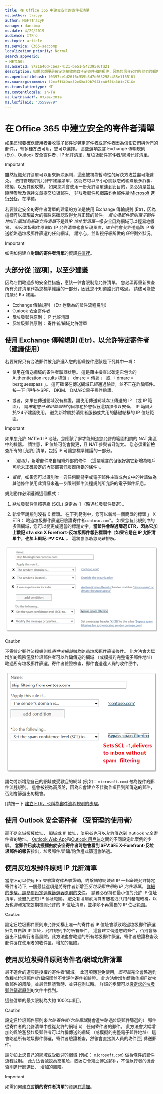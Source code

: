 ```yaml
---
title: 在 Office 365 中建立安全的寄件者清單
ms.author: tracyp
author: MSFTTracyP
manager: dansimp
ms.date: 4/29/2019
audience: ITPro
ms.topic: article
ms.service: O365-seccomp
localization_priority: Normal
search.appverid:
- MET150s
ms.assetid: 9721b46d-cbea-4121-be51-542395e6fd21
description: 如果您想要是確定您接收來自特定寄件者的郵件，因為您信任它們與他們的郵件，您可以調整您允許在 Exchange 系統管理中心中的垃圾郵件篩選原則中的清單。
ms.openlocfilehash: f0397ce3d26f6c539b3d7d663298c468e1155161
ms.sourcegitcommit: 32ecff689ae32c59a39b7633ca0f36a304e7516e
ms.translationtype: MT
ms.contentlocale: zh-TW
ms.lasthandoff: 07/09/2019
ms.locfileid: "35599979"
---
```

# <a name="create-safe-sender-lists-in-office-365"></a>在 Office 365 中建立安全的寄件者清單

如果您想要確保使用者接收電子郵件從特定寄件者或寄件者因為信任它們與他們的郵件，，有多種方法可用，您可以選擇。 這些選項包含 Exchange 傳輸規則 (Etr)，Outlook 安全寄件者，IP 允許清單，反垃圾郵件寄件者/網域允許清單。

> [!IMPORTANT]
> 雖然組織允許清單可以用來解決誤判，這應被視為暫時性的解決方法並盡可能避免。 使用管理誤判允許不建議清單，因為它可以不小心開啟您的組織最多詐騙、 模擬，以及其他攻擊。 如果您將會使用一份允許清單達到此目的，您必須是並且隨時警覺及保持文章[提交垃圾郵件、 非垃圾郵件和網路釣魚郵件給 Microsoft 進行分析](https://docs.microsoft.com/en-us/office365/SecurityCompliance/submit-spam-non-spam-and-phishing-scam-messages-to-microsoft-for-analysis)，在準備。

若要設定安全的寄件者清單的建議的方法是使用 Exchange 傳輸規則 (Etr)，因為這樣可以呈現最大的彈性來確認取得允許正確的郵件。 *反垃圾郵件原則電子郵件地址*和*網域為基礎允許清單*不是與*IP 位址型清單*一樣安全因為網域可以輕易地假冒。 但反垃圾郵件原則以 IP 允許清單也會呈現風險，如它們會允許透過該 IP 寄送給略過垃圾郵件篩選的任何網域。 請小心，並監視仔細所做的*任何*例外狀況。

> [!IMPORTANT]
> 如需如何建立**封鎖的寄件者清單**的資訊[在這裡](create-block-sender-lists-in-office-365.md)。

## <a name="options-from-most-to-least-recommended"></a>大部分從 [選項]，以至少建議

因為它們略過多的安全性措施，應該一律會限制您允許清單。 您必須再重新檢查所有允許清單作為您標準維護的一部分，因此您不知道誰允許略過。 請儘可能使用嚴格 Etr 建議。

- Exchange 傳輸規則 （Etr 也稱為的郵件流程規則）
- Outlook 安全寄件者
- 反垃圾郵件原則： IP 允許清單
- 反垃圾郵件原則： 寄件者/網域允許清單

## <a name="using-exchange-transport-rules-etrs-to-allow-specific-senders-recommended"></a>使用 Exchange 傳輸規則 (Etr)，以允許特定寄件者 （建議使用）

若要確保只有合法郵件被允許進入您的組織條件應該是下列其中一項：

- 使用在傳送網域的寄件者驗證狀態。 這是藉由檢查以確定它包含的 Authentication-results 標頭 」 dmarc = 傳遞 」 或 「 dmarc = bestguesspass 」。 這可確保在傳送網域已經通過驗證，並不正在詐騙郵件。 按一下 [更多在[SPF](https://docs.microsoft.com/en-us/office365/SecurityCompliance/set-up-spf-in-office-365-to-help-prevent-spoofing)， [DKIM](https://docs.microsoft.com/en-us/office365/SecurityCompliance/use-dkim-to-validate-outbound-email)、 [DMARC](https://docs.microsoft.com/en-us/office365/SecurityCompliance/use-dmarc-to-validate-email)電子郵件驗證。

- 或者，如果在傳送網域沒有驗證，請使用傳送網域*加上*傳送的 IP （或 IP 範圍）。 請確定您已*儘可能限制*的目標在於您執行這項操作以安全。 IP 範圍大於/24*不*建議使用。 避免新增屬於消費者服務或共用的基礎結構的 IP 位址範圍。

> [!IMPORTANT]
> 如果您允許 NATted IP 地址，您應該了解才能知道您允許的範圍相關的 NAT 集區中的機器。 請注意，IP 位址可能會變更，且 NAT 參與者可能太。 您必須重新檢查所有的 [允許] 清單，包括 IP 可讓您標準維護的一部分。

- *（選用）*，新增郵件來自組織外部的條件 （這是隱含的但很好將它新增為帳戶可能未正確設定的內部部署伺服器所要的條件）。

- *或者*，如果您可以識別唯一的任何關鍵字或電子郵件主旨或內文中的片語做為其他條件使用此資訊來進一步限制郵件流程規則所允許的電子郵件訊息。

規則動作必須遵循這個模式：

1. 將垃圾郵件信賴等級 (SCL) 設定為-1 （略過垃圾郵件篩選）。

2. 新增至說規則沒有 X 標頭。 在下列範例中，您可以新增一個簡單的標頭 」 X ETR： 略過垃圾郵件篩選已驗證寄件者`contoso.com`"。 如果您有此規則中的多個網域，您可以變更成適當的標題文字。**當郵件會略過篩選 ETR，因為它加上戳記 sfv: skn X Forefront-反垃圾郵件報告標頭中**（**如果它是在 IP 允許清單中，也加上戳記 IPV:CAL**）。 這將會協助您疑難排解。

![GUI 的略過垃圾郵件篩選。](media/1-AllowList-SkipFilteringFromContoso.png)

> [!CAUTION]
> 不需設定郵件流程規則與*寄件者網域*做為略過垃圾郵件篩選條件。 此方法會大幅增加的風險濫發垃圾郵件者可以詐騙傳送的網域 （或模擬的完整電子郵件地址） 略過所有垃圾郵件篩選，寄件者驗證檢查，郵件會送達人員的收件匣中。

![如何將 SCL 設定為一個減號。](media/2-AllowList-SetsSCLMinus1.png)

請勿將新增您自己的網域或受歡迎的網域 (例如： `microsoft.com`) 做為條件的郵件流程規則。 這會被視為高風險，因為它會建立不佳動作項目到所傳送的郵件，否則會篩選出的機會。

[請按一下 [建立 ETR，也稱為郵件流程規則的步驟](https://docs.microsoft.com/en-us/office365/SecurityCompliance/use-mail-flow-rules-to-set-the-spam-confidence-level-scl-in-messages)。

## <a name="use-outlook-safe-senders-end-user-managed"></a>使用 Outlook 安全寄件者 （受管理的使用者）

而不是全域授權位址、 網域或 IP 位址，使用者也可以允許傳送到 Outlook 安全寄件者的地址。 [Outlook Web App](https://support.office.com/en-us/article/block-or-allow-junk-email-settings-48c9f6f7-2309-4f95-9a4d-de987e880e46)和[Outlook 用戶端](https://support.office.com/en-us/article/overview-of-the-junk-email-filter-5ae3ea8e-cf41-4fa0-b02a-3b96e21de089)之間的不同設定此案例的步驟。 **當郵件已成功授權由於安全寄件者時您會看到 SFV:SFE X-Forefront-反垃圾郵件的報告**指出，垃圾郵件/詐騙/釣魚程式篩選會略過。

## <a name="use-anti-spam-policy-ip-allow-lists"></a>使用反垃圾郵件原則 IP 允許清單

當您不可以使用 Etr 來驗證寄件者驗證時，或繫結的網域和 IP 一起全域允許特定寄件者時下, 一個最佳選項是將寄件者新增至*反垃圾郵件原則 IP 允許清單*。 [詳細的步驟，請參閱設定連線篩選器原則的文件](https://docs.microsoft.com/en-us/office365/securitycompliance/configure-the-connection-filter-policy)。 請務必保持在最小值的允許 IP 位址清單，並避免使用 IP 位址範圍。 避免新增屬於消費者服務或共用的基礎結構，以及也*請確定*您定期檢閱允許的 IP 位址清單，並移除不再需要的 IP 位址範圍。

> [!CAUTION]
> 設定反垃圾郵件原則來允許架構上唯一的寄件者 IP 位址會導致略過垃圾郵件篩選針對來自該 IP 位址，允許規則中的所有郵件。 這會建立傳送您的郵件，否則會篩選出不佳執行者高風險。此方法也會略過的所有垃圾郵件篩選，寄件者驗證檢查及郵件落在使用者的收件匣，增加的風險。

## <a name="use-anti-spam-policy-senderdomain-allow-lists"></a>使用反垃圾郵件原則寄件者/網域允許清單

最不適合的選項是授權的寄件者/網域。 此選項應避免使用，*盡可能*完全會略過釣魚程式垃圾郵件/詐騙保護並不會評估寄件者驗證。 此方法會增加壞動作項目從接收郵件的風險，並最佳建議暫時，並只在測試時。 詳細的步驟可以[設定您的垃圾郵件篩選原則](https://docs.microsoft.com/en-us/office365/securitycompliance/configure-your-spam-filter-policies)的文件中找到。

這些清單的最大限制為大約 1000年項目。

> [!CAUTION]
> 設定反垃圾郵件原則來*允許寄件者/允許網域*將會產生略過垃圾郵件篩選的） 郵件從寄件者的允許清單中或從允許的網域 b） 任何寄件者的郵件。 此方法會大幅增加的風險濫發垃圾郵件者可以詐騙傳送的網域 （或模擬的完整電子郵件地址） 這會略過所有垃圾郵件篩選，寄件者驗證檢查，然後會直接將人員的收件匣] 傳送郵件。
> 
> 請勿加上您自己的網域或受歡迎的網域 (例如： `microsoft.com`) 做為條件的郵件流程規則。 此方法會被視為高風險，因為它會建立傳送郵件，不佳執行者的機會否則進行篩選出、 增加的風險。

> [!IMPORTANT]
> 如需如何建立**封鎖的寄件者清單**的資訊[在這裡](create-block-sender-lists-in-office-365.md)。
